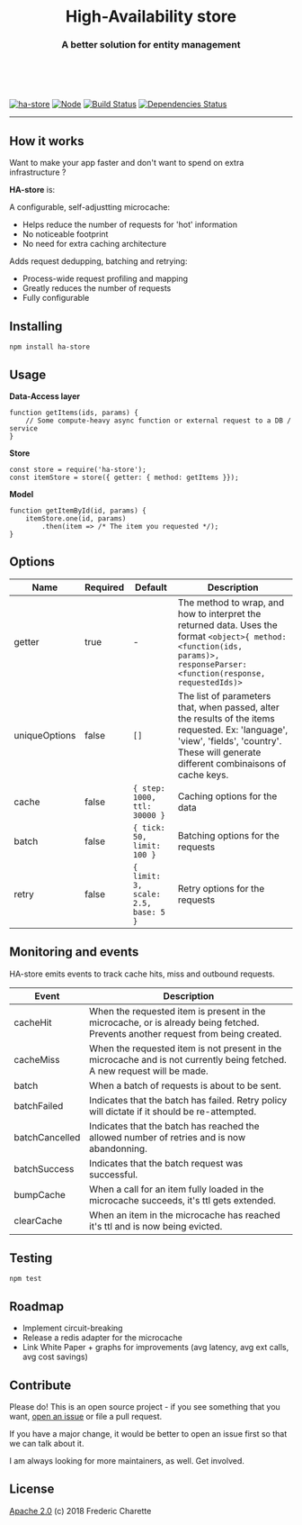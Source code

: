 <h1 align="center">
  High-Availability store
</h1>
<h3 align="center">
  A better solution for entity management
  <br/><br/><br/>
</h3>
<br/>

[![ha-store](https://img.shields.io/npm/v/ha-store.svg)](https://www.npmjs.com/package/ha-store)
[![Node](https://img.shields.io/badge/node->%3D8.0-blue.svg)](https://nodejs.org)
[![Build Status](https://travis-ci.org/fed135/ha-store.svg?branch=master)](https://travis-ci.org/fed135/ha-store.js)
[![Dependencies Status](https://david-dm.org/fed135/ha-store.js.svg)](https://david-dm.org/fed135/ha-store.js)

---

## How it works

Want to make your app faster and don't want to spend on extra infrastructure ? 

**HA-store** is: 

A configurable, self-adjustting microcache: 

- Helps reduce the number of requests for 'hot' information
- No noticeable footprint 
- No need for extra caching architecture

Adds request dedupping, batching and retrying:

- Process-wide request profiling and mapping
- Greatly reduces the number of requests
- Fully configurable


## Installing

`npm install ha-store`


## Usage

**Data-Access layer**

```node
function getItems(ids, params) {
    // Some compute-heavy async function or external request to a DB / service
}
```

**Store**
```node
const store = require('ha-store');
const itemStore = store({ getter: { method: getItems }});
```

**Model**
```node
function getItemById(id, params) {
    itemStore.one(id, params)
        .then(item => /* The item you requested */);
}
```

## Options

Name | Required | Default | Description
--- | --- | --- | ---
getter | true | - | The method to wrap, and how to interpret the returned data. Uses the format `<object>{ method: <function(ids, params)>, responseParser: <function(response, requestedIds)>`
uniqueOptions | false | `[]` | The list of parameters that, when passed, alter the results of the items requested. Ex: 'language', 'view', 'fields', 'country'. These will generate different combinaisons of cache keys.
cache | false | ```{ step: 1000, ttl: 30000 }``` | Caching options for the data
batch | false | ```{ tick: 50, limit: 100 }``` | Batching options for the requests
retry | false | ```{ limit: 3, scale: 2.5, base: 5 }``` | Retry options for the requests


## Monitoring and events

HA-store emits events to track cache hits, miss and outbound requests.

Event | Description
--- | ---
cacheHit | When the requested item is present in the microcache, or is already being fetched. Prevents another request from being created.
cacheMiss | When the requested item is not present in the microcache and is not currently being fetched. A new request will be made.
batch | When a batch of requests is about to be sent.
batchFailed | Indicates that the batch has failed. Retry policy will dictate if it should be re-attempted.
batchCancelled | Indicates that the batch has reached the allowed number of retries and is now abandonning.
batchSuccess | Indicates that the batch request was successful.
bumpCache | When a call for an item fully loaded in the microcache succeeds, it's ttl gets extended.
clearCache | When an item in the microcache has reached it's ttl and is now being evicted.


## Testing

`npm test`


## Roadmap

- Implement circuit-breaking
- Release a redis adapter for the microcache
- Link White Paper + graphs for improvements (avg latency, avg ext calls, avg cost savings)


## Contribute

Please do! This is an open source project - if you see something that you want, [open an issue](https://github.com/fed135/ha-store/issues/new) or file a pull request.

If you have a major change, it would be better to open an issue first so that we can talk about it. 

I am always looking for more maintainers, as well. Get involved. 


## License 

[Apache 2.0](LICENSE) (c) 2018 Frederic Charette

